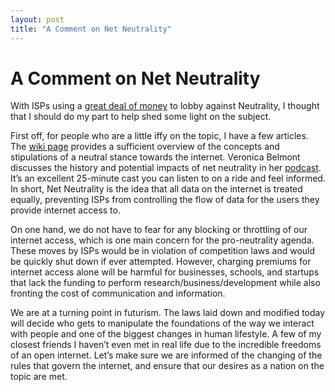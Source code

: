 ```yaml
---
layout: post
title: "A Comment on Net Neutrality"
---
```

<h1>A Comment on Net Neutrality</h1>

With ISPs using a <a href="https://www.theverge.com/2017/3/29/15100620/congress-fcc-isp-web-browsing-privacy-fire-sale">great deal of money</a>
to lobby against Neutrality, I thought that I should do my part to help shed some light on the subject.

First off, for people who are a little iffy on the topic, I have a few articles. The <a href="https://en.wikipedia.org/wiki/Net_neutrality">wiki page</a> 
provides a sufficient overview of the concepts and stipulations of a neutral stance towards the internet. Veronica Belmont discusses the history 
and potential impacts of net neutrality in her <a href="https://irlpodcast.org/episode2/">podcast</a>. It’s an excellent 25-minute cast you can listen to on 
a ride and feel informed. In short, Net Neutrality is the idea that all data on the internet is treated equally, preventing ISPs from controlling 
the flow of data for the users they provide internet access to.

On one hand, we do not have to fear for any blocking or throttling of our internet access, which is one main concern for the pro-neutrality agenda. 
These moves by ISPs would be in violation of competition laws and would be quickly shut down if ever attempted. However, charging premiums for internet
access alone will be harmful for businesses, schools, and startups that lack the funding to perform research/business/development while also fronting 
the cost of communication and information.

We are at a turning point in futurism. The laws laid down and modified today will decide who gets to manipulate the foundations of the way we interact
with people and one of the biggest changes in human lifestyle. A few of my closest friends I haven’t even met in real life due to the incredible 
freedoms of an open internet. Let’s make sure we are informed of the changing of the rules that govern the internet, and ensure that our desires as 
a nation on the topic are met.
